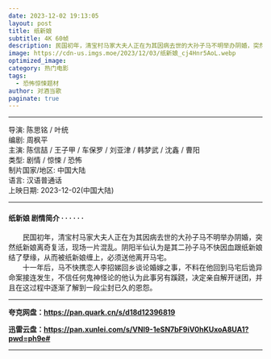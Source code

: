 ```yaml
---
date: 2023-12-02 19:13:05
layout: post
title: 纸新娘
subtitle: 4K 60帧
description: 民国初年，清宝村马家大夫人正在为其因病去世的大孙子马不明举办阴婚，突然纸新娘离奇复活，现场一片混乱。阴阳半仙认为是其二孙子马不快因血跟纸新娘结了孽缘，从而被纸新娘缠上，必须送他离开马宅...
image: https://cdn-us.imgs.moe/2023/12/03/纸新娘_cj4Hnr5AoL.webp
optimized_image: 
category: 热门电影
tags:
  - 恐怖惊悚题材
author: 对酒当歌
paginate: true
---
```


---

导演: 陈思铭 / 叶统  
编剧: 周枫平  
主演: 陈信喆 / 王子甲 / 车保罗 / 刘亚津 / 韩梦武 / 沈鑫 / 曹阳  
类型: 剧情 / 惊悚 / 恐怖  
制片国家/地区: 中国大陆  
语言: 汉语普通话  
上映日期: 2023-12-02(中国大陆)  

---

#### 纸新娘 剧情简介 · · · · · ·

　　民国初年，清宝村马家大夫人正在为其因病去世的大孙子马不明举办阴婚，突然纸新娘离奇复活，现场一片混乱。阴阳半仙认为是其二孙子马不快因血跟纸新娘结了孽缘，从而被纸新娘缠上，必须送他离开马宅。  
　　十一年后，马不快携恋人李招娣回乡谈论婚嫁之事，不料在他回到马宅后诡异命案接连发生，不信任何鬼神怪论的他认为此事另有蹊跷，决定亲自解开谜团，并且在这过程中逐渐了解到一段尘封已久的恩怨。  

---

**夸克网盘：<https://pan.quark.cn/s/d18d12396819>**

**迅雷云盘：<https://pan.xunlei.com/s/VNl9-1eSN7bF9iV0hKUxoA8UA1?pwd=ph9e#>**

---
